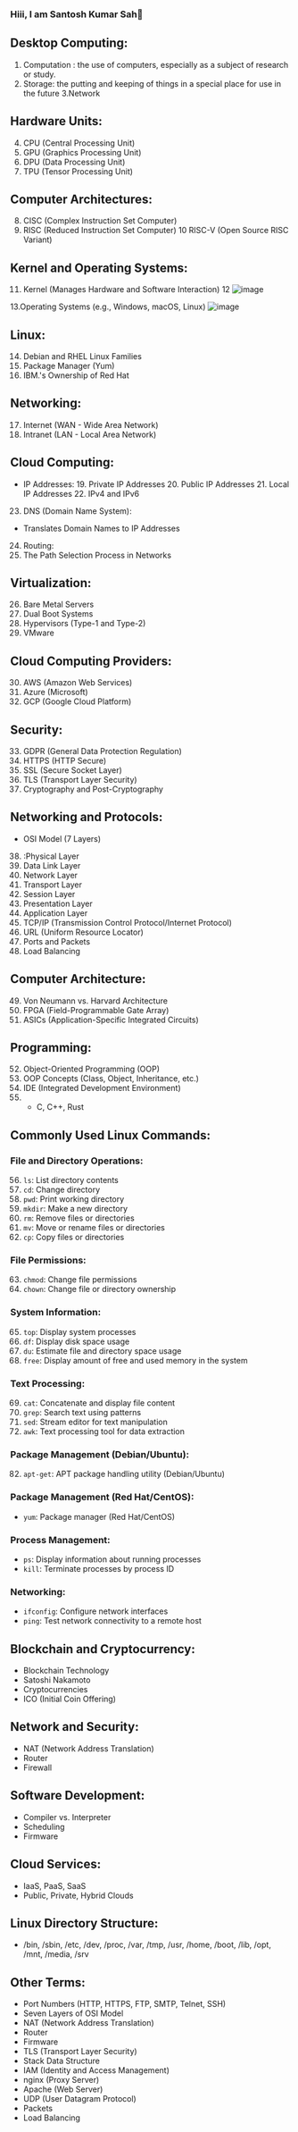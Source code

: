 ### Hiii, I am Santosh Kumar Sah👋
## Desktop Computing:
1. Computation : the use of computers, especially as a subject of research or study.
2. Storage: the putting and keeping of things in a special place for use in the future
3.Network

## Hardware Units:
4. CPU (Central Processing Unit)
5. GPU (Graphics Processing Unit)
6. DPU (Data Processing Unit)
7. TPU (Tensor Processing Unit)

## Computer Architectures:
8. CISC (Complex Instruction Set Computer)
9. RISC (Reduced Instruction Set Computer)
10 RISC-V (Open Source RISC Variant)

## Kernel and Operating Systems:
11. Kernel (Manages Hardware and Software Interaction)
12 ![image](https://github.com/santoshsah81/Keywords.18/assets/142914812/fe2d8f92-d1ef-4b28-a503-6ee3b3459d0d)

13.Operating Systems (e.g., Windows, macOS, Linux)
![image](https://github.com/santoshsah81/Keywords.18/assets/142914812/22ddf0cc-84ec-43a0-b962-736d6469af0c)

## Linux:
14. Debian and RHEL Linux Families
15. Package Manager (Yum)
16. IBM.'s Ownership of Red Hat

## Networking:
17. Internet (WAN - Wide Area Network)
18. Intranet (LAN - Local Area Network)

## Cloud Computing:
- IP Addresses:
  19. Private IP Addresses
  20. Public IP Addresses
  21. Local IP Addresses
  22. IPv4 and IPv6
23. DNS (Domain Name System):
  - Translates Domain Names to IP Addresses
24. Routing:
  25. The Path Selection Process in Networks

## Virtualization:
26. Bare Metal Servers
27. Dual Boot Systems
28. Hypervisors (Type-1 and Type-2)
29. VMware

## Cloud Computing Providers:
30. AWS (Amazon Web Services)
31. Azure (Microsoft)
32. GCP (Google Cloud Platform)

## Security:
33. GDPR (General Data Protection Regulation)
34. HTTPS (HTTP Secure)
35. SSL (Secure Socket Layer)
36. TLS (Transport Layer Security)
37. Cryptography and Post-Cryptography

## Networking and Protocols:
- OSI Model (7 Layers)
38. :Physical Layer
39. Data Link Layer
40. Network Layer
41.  Transport Layer
42. Session Layer
43. Presentation Layer
44. Application Layer
45. TCP/IP (Transmission Control Protocol/Internet Protocol)
46. URL (Uniform Resource Locator)
47. Ports and Packets
48. Load Balancing

## Computer Architecture:
49. Von Neumann vs. Harvard Architecture
50. FPGA (Field-Programmable Gate Array)
51. ASICs (Application-Specific Integrated Circuits)

## Programming:
52. Object-Oriented Programming (OOP)
53. OOP Concepts (Class, Object, Inheritance, etc.)
54. IDE (Integrated Development Environment)
55. - C, C++, Rust

## Commonly Used Linux Commands:

### File and Directory Operations:
56. `ls`: List directory contents
57. `cd`: Change directory
58. `pwd`: Print working directory
59. `mkdir`: Make a new directory
60. `rm`: Remove files or directories
61. `mv`: Move or rename files or directories
62. `cp`: Copy files or directories

### File Permissions:
63. `chmod`: Change file permissions
64. `chown`: Change file or directory ownership

### System Information:
65. `top`: Display system processes
66. `df`: Display disk space usage
67. `du`: Estimate file and directory space usage
68. `free`: Display amount of free and used memory in the system

### Text Processing:
69. `cat`: Concatenate and display file content
70. `grep`: Search text using patterns
80. `sed`: Stream editor for text manipulation
81. `awk`: Text processing tool for data extraction

### Package Management (Debian/Ubuntu):
82. `apt-get`: APT package handling utility (Debian/Ubuntu)

### Package Management (Red Hat/CentOS):
- `yum`: Package manager (Red Hat/CentOS)

### Process Management:
- `ps`: Display information about running processes
- `kill`: Terminate processes by process ID

### Networking:
- `ifconfig`: Configure network interfaces
- `ping`: Test network connectivity to a remote host


## Blockchain and Cryptocurrency:
- Blockchain Technology
- Satoshi Nakamoto
- Cryptocurrencies
- ICO (Initial Coin Offering)

## Network and Security:
- NAT (Network Address Translation)
- Router
- Firewall

## Software Development:
- Compiler vs. Interpreter
- Scheduling
- Firmware

## Cloud Services:
- IaaS, PaaS, SaaS
- Public, Private, Hybrid Clouds

## Linux Directory Structure:
- /bin, /sbin, /etc, /dev, /proc, /var, /tmp, /usr, /home, /boot, /lib, /opt, /mnt, /media, /srv

## Other Terms:
- Port Numbers (HTTP, HTTPS, FTP, SMTP, Telnet, SSH)
- Seven Layers of OSI Model
- NAT (Network Address Translation)
- Router
- Firmware
- TLS (Transport Layer Security)
- Stack Data Structure
- IAM (Identity and Access Management)
- nginx (Proxy Server)
- Apache (Web Server)
- UDP (User Datagram Protocol)
- Packets
- Load Balancing
